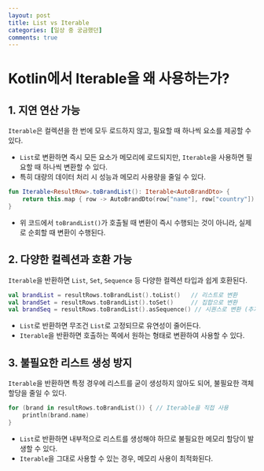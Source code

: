 ```yaml
---
layout: post
title: List vs Iterable
categories: [일상 중 궁금했던]
comments: true
---
```


# Kotlin에서 Iterable을 왜 사용하는가?

## 1. 지연 연산 가능
`Iterable`은 컬렉션을 한 번에 모두 로드하지 않고, 필요할 때 하나씩 요소를 제공할 수 있다.
- `List`로 변환하면 즉시 모든 요소가 메모리에 로드되지만, `Iterable`을 사용하면 필요할 때 하나씩 변환할 수 있다.
- 특히 대량의 데이터 처리 시 성능과 메모리 사용량을 줄일 수 있다.

```kotlin
fun Iterable<ResultRow>.toBrandList(): Iterable<AutoBrandDto> {
    return this.map { row -> AutoBrandDto(row["name"], row["country"]) } // 지연 연산 가능
}
```
- 위 코드에서 `toBrandList()`가 호출될 때 변환이 즉시 수행되는 것이 아니라, 실제로 순회할 때 변환이 수행된다.

## 2. 다양한 컬렉션과 호환 가능
`Iterable`을 반환하면 `List`, `Set`, `Sequence` 등 다양한 컬렉션 타입과 쉽게 호환된다.

```kotlin
val brandList = resultRows.toBrandList().toList()   // 리스트로 변환
val brandSet = resultRows.toBrandList().toSet()     // 집합으로 변환
val brandSeq = resultRows.toBrandList().asSequence() // 시퀀스로 변환 (추가적인 지연 연산 가능)
```
- `List`로 반환하면 무조건 `List`로 고정되므로 유연성이 줄어든다.
- `Iterable`을 반환하면 호출하는 쪽에서 원하는 형태로 변환하여 사용할 수 있다.

## 3. 불필요한 리스트 생성 방지
`Iterable`을 반환하면 특정 경우에 리스트를 굳이 생성하지 않아도 되어, 불필요한 객체 할당을 줄일 수 있다.

```kotlin
for (brand in resultRows.toBrandList()) { // Iterable을 직접 사용
    println(brand.name)
}
```
- `List`로 반환하면 내부적으로 리스트를 생성해야 하므로 불필요한 메모리 할당이 발생할 수 있다.
- `Iterable`을 그대로 사용할 수 있는 경우, 메모리 사용이 최적화된다.
